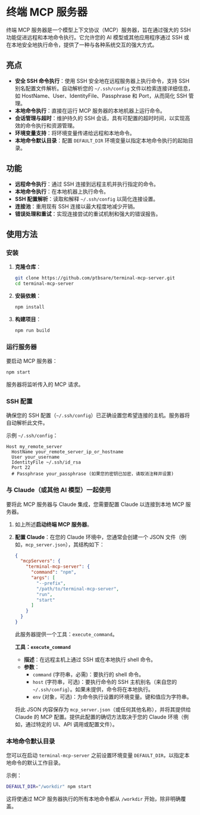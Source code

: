# 终端 MCP 服务器

终端 MCP 服务器是一个模型上下文协议（MCP）服务器，旨在通过强大的 SSH 功能促进远程和本地命令执行。它允许您的 AI 模型或其他应用程序通过 SSH 或在本地安全地执行命令，提供了一种与各种系统交互的强大方式。

## 亮点

- **安全 SSH 命令执行**：使用 SSH 安全地在远程服务器上执行命令，支持 SSH 别名配置文件解析。自动解析您的 `~/.ssh/config` 文件以检索连接详细信息，如 HostName、User、IdentityFile、Passphrase 和 Port，从而简化 SSH 管理。
- **本地命令执行**：直接在运行 MCP 服务器的本地机器上运行命令。
- **会话管理与超时**：维护持久的 SSH 会话，具有可配置的超时时间，以实现高效的命令执行和资源管理。
- **环境变量支持**：将环境变量传递给远程和本地命令。
- **本地命令默认目录**：配置 `DEFAULT_DIR` 环境变量以指定本地命令执行的起始目录。

## 功能

- **远程命令执行**：通过 SSH 连接到远程主机并执行指定的命令。
- **本地命令执行**：在本地机器上执行命令。
- **SSH 配置解析**：读取和解释 `~/.ssh/config` 以简化连接设置。
- **连接池**：重用现有 SSH 连接以最大程度地减少开销。
- **错误处理和重试**：实现连接尝试的重试机制和强大的错误报告。

## 使用方法

### 安装

1.  **克隆仓库**：
    ```bash
    git clone https://github.com/ptbsare/terminal-mcp-server.git
    cd terminal-mcp-server
    ```
2.  **安装依赖**：
    ```bash
    npm install
    ```
3.  **构建项目**：
    ```bash
    npm run build
    ```

### 运行服务器

要启动 MCP 服务器：

```bash
npm start
```

服务器将监听传入的 MCP 请求。

### SSH 配置

确保您的 SSH 配置（`~/.ssh/config`）已正确设置您希望连接的主机。服务器将自动解析此文件。

示例 `~/.ssh/config`：

```
Host my_remote_server
  HostName your_remote_server_ip_or_hostname
  User your_username
  IdentityFile ~/.ssh/id_rsa
  Port 22
  # Passphrase your_passphrase (如果您的密钥已加密，请取消注释并设置)
```

### 与 Claude（或其他 AI 模型）一起使用

要将此 MCP 服务器与 Claude 集成，您需要配置 Claude 以连接到本地 MCP 服务器。

1.  如上所述**启动终端 MCP 服务器**。
2.  **配置 Claude**：在您的 Claude 环境中，您通常会创建一个 JSON 文件（例如，`mcp_server.json`），其结构如下：

    ```json
    {
      "mcpServers": {
        "terminal-mcp-server": {
          "command": "npm",
          "args": [
            "--prefix",
            "/path/to/terminal-mcp-server",
            "run",
            "start"
          ]
        }
      }
    }
    ```

    此服务器提供一个工具：`execute_command`。

    **工具：`execute_command`**
    - **描述**：在远程主机上通过 SSH 或在本地执行 shell 命令。
    - **参数**：
        - `command` (字符串，必需)：要执行的 shell 命令。
        - `host` (字符串，可选)：要执行命令的 SSH 主机别名（来自您的 `~/.ssh/config`）。如果未提供，命令将在本地执行。
        - `env` (对象，可选)：为命令执行设置的环境变量。键和值应为字符串。

    将此 JSON 内容保存为 `mcp_server.json`（或任何其他名称），并将其提供给 Claude 的 MCP 配置。提供此配置的确切方法取决于您的 Claude 环境（例如，通过特定的 UI、API 调用或配置文件）。

### 本地命令默认目录

您可以在启动 `terminal-mcp-server` 之前设置环境变量 `DEFAULT_DIR`，以指定本地命令的默认工作目录。

示例：

```bash
DEFAULT_DIR="/workdir" npm start
```

这将使通过 MCP 服务器执行的所有本地命令都从 `/workdir` 开始，除非明确覆盖。